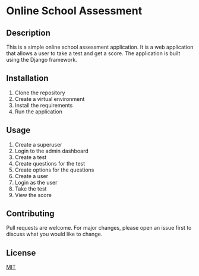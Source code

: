 # Online School Assessment

## Description
This is a simple online school assessment application. It is a web application that allows a user to take a test and get a score. The application is built using the Django framework.

## Installation
1. Clone the repository
2. Create a virtual environment
3. Install the requirements
4. Run the application

## Usage
1. Create a superuser
2. Login to the admin dashboard
3. Create a test
4. Create questions for the test
5. Create options for the questions
6. Create a user
7. Login as the user
8. Take the test
9. View the score

## Contributing
Pull requests are welcome. For major changes, please open an issue first to discuss what you would like to change.

## License
[MIT](https://choosealicense.com/licenses/mit/)



